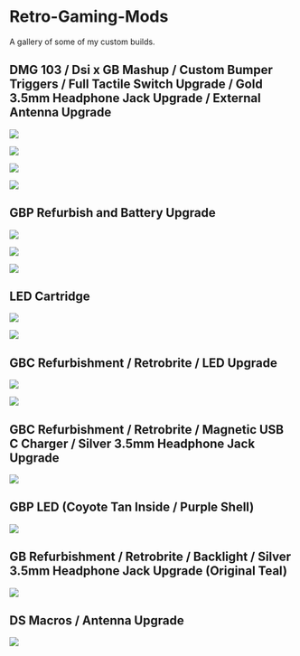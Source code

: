 # Retro-Gaming-Mods
A gallery of some of my custom builds. 

## DMG 103 / Dsi x GB Mashup / Custom Bumper Triggers / Full Tactile Switch Upgrade / Gold 3.5mm Headphone Jack Upgrade / External Antenna Upgrade
![](https://github.com/wint3rmuted/Custom-Builds/blob/main/DMG-103/Resized_Resized_20211030_224811(1).jpeg)

![](https://github.com/wint3rmuted/Custom-Builds/blob/main/DMG-103/Resized_Resized_20211030_224736(2).jpeg)

![](https://github.com/wint3rmuted/Custom-Builds/blob/main/DMG-103/Resized_Resized_20211030_143811(2).jpeg)

![](https://github.com/wint3rmuted/Custom-Builds/blob/main/DMG-103/Resized_Resized_20211030_201457(2).jpeg)

## GBP Refurbish and Battery Upgrade

![](https://github.com/wint3rmuted/Custom-Builds/blob/main/GBP/GBP.jpeg)

![](https://github.com/wint3rmuted/Custom-Builds/blob/main/GBP/GBP1.jpeg)

![](https://github.com/wint3rmuted/Custom-Builds/blob/main/GBP/GBP7.jpeg)

## LED Cartridge

![](https://github.com/wint3rmuted/Custom-Builds/blob/main/LED-catridge/led-cartridge.jpeg)

![](https://github.com/wint3rmuted/Custom-Builds/blob/main/LED-catridge/led-catridge2.jpeg)

## GBC Refurbishment / Retrobrite / LED Upgrade

![](https://github.com/wint3rmuted/Custom-Builds/blob/main/GBC/GCB-led4.jpeg)

![](https://github.com/wint3rmuted/Custom-Builds/blob/main/GBC/GBC-led2.jpeg)

## GBC Refurbishment / Retrobrite / Magnetic USB C Charger / Silver 3.5mm Headphone Jack Upgrade

![](https://github.com/wint3rmuted/Custom-Builds/blob/main/GBC/GBC-led-magnetic-charger.jpeg)

## GBP LED (Coyote Tan Inside / Purple Shell)

![](https://github.com/wint3rmuted/Custom-Builds/blob/main/GBP/GBP8.jpeg)

## GB Refurbishment / Retrobrite / Backlight / Silver 3.5mm Headphone Jack Upgrade (Original Teal)

![](https://github.com/wint3rmuted/Custom-Builds/blob/main/DMG-103/teal-backlight.jpeg)

## DS Macros / Antenna Upgrade

![](https://github.com/wint3rmuted/Custom-Builds/blob/main/2DS/Resized_Resized_20210705_134652.jpeg)











